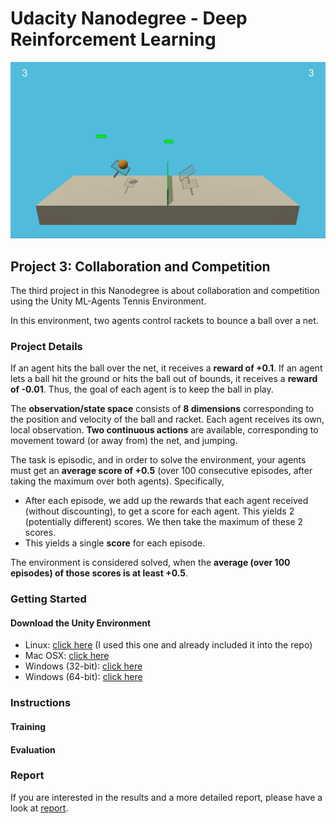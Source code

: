 # Udacity Nanodegree - Deep Reinforcement Learning

<img src="img/tennis.gif" width="650">

## Project 3: Collaboration and Competition

The third project in this Nanodegree is about collaboration and competition using the Unity ML-Agents Tennis Environment.

In this environment, two agents control rackets to bounce a ball over a net. 


### Project Details

If an agent hits the ball over the net, it receives a **reward of +0.1**. If an agent lets a ball hit the ground or hits the ball out of bounds, it receives a **reward of -0.01**. Thus, the goal of each agent is to keep the ball in play.

The **observation/state space** consists of **8 dimensions** corresponding to the position and velocity of the ball and racket. Each agent receives its own, local observation. **Two continuous actions** are available, corresponding to movement toward (or away from) the net, and jumping.

The task is episodic, and in order to solve the environment, your agents must get an **average score of +0.5** (over 100 consecutive episodes, after taking the maximum over both agents). Specifically,

- After each episode, we add up the rewards that each agent received (without discounting), to get a score for each agent. This yields 2 (potentially different) scores. We then take the maximum of these 2 scores.
- This yields a single **score** for each episode.

The environment is considered solved, when the **average (over 100 episodes) of those scores is at least +0.5**.

### Getting Started

#### Download the Unity Environment

- Linux: [click here](https://s3-us-west-1.amazonaws.com/udacity-drlnd/P3/Tennis/Tennis_Linux.zip) (I used this one and already included it into the repo)
- Mac OSX: [click here](https://s3-us-west-1.amazonaws.com/udacity-drlnd/P3/Tennis/Tennis.app.zip)
- Windows (32-bit): [click here](https://s3-us-west-1.amazonaws.com/udacity-drlnd/P3/Tennis/Tennis_Windows_x86.zip)
- Windows (64-bit): [click here](https://s3-us-west-1.amazonaws.com/udacity-drlnd/P3/Tennis/Tennis_Windows_x86_64.zip)


### Instructions



#### Training



#### Evaluation




### Report

If you are interested in the results and a more detailed report, please have a look at [report](REPORT.md).